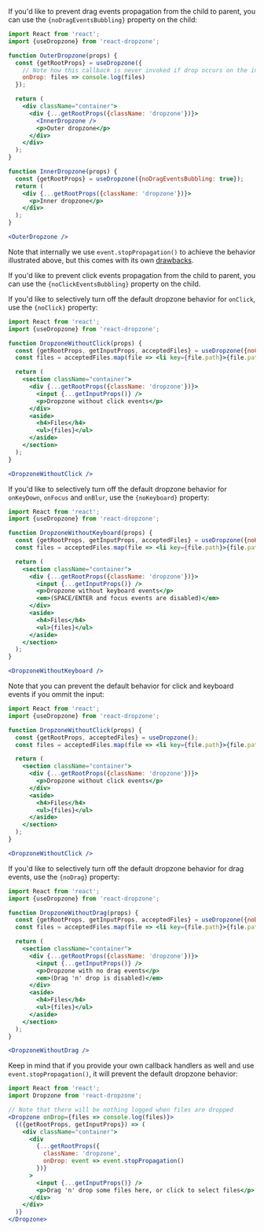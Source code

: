 If you'd like to prevent drag events propagation from the child to parent, you can use the `{noDragEventsBubbling}` property on the child:
```jsx harmony
import React from 'react';
import {useDropzone} from 'react-dropzone';

function OuterDropzone(props) {
  const {getRootProps} = useDropzone({
    // Note how this callback is never invoked if drop occurs on the inner dropzone
    onDrop: files => console.log(files)
  });

  return (
    <div className="container">
      <div {...getRootProps({className: 'dropzone'})}>
        <InnerDropzone />
        <p>Outer dropzone</p>
      </div>
    </div>
  );
}

function InnerDropzone(props) {
  const {getRootProps} = useDropzone({noDragEventsBubbling: true});
  return (
    <div {...getRootProps({className: 'dropzone'})}>
      <p>Inner dropzone</p>
    </div>
  );
}

<OuterDropzone />
```

Note that internally we use `event.stopPropagation()` to achieve the behavior illustrated above, but this comes with its own [drawbacks](https://javascript.info/bubbling-and-capturing#stopping-bubbling).

If you'd like to prevent click events propagation from the child to parent, you can use the `{noClickEventsBubbling}` property on the child.

If you'd like to selectively turn off the default dropzone behavior for `onClick`, use the `{noClick}` property:
```jsx harmony
import React from 'react';
import {useDropzone} from 'react-dropzone';

function DropzoneWithoutClick(props) {
  const {getRootProps, getInputProps, acceptedFiles} = useDropzone({noClick: true});
  const files = acceptedFiles.map(file => <li key={file.path}>{file.path}</li>);

  return (
    <section className="container">
      <div {...getRootProps({className: 'dropzone'})}>
        <input {...getInputProps()} />
        <p>Dropzone without click events</p>
      </div>
      <aside>
        <h4>Files</h4>
        <ul>{files}</ul>
      </aside>
    </section>
  );
}

<DropzoneWithoutClick />
```

If you'd like to selectively turn off the default dropzone behavior for `onKeyDown`, `onFocus` and `onBlur`, use the `{noKeyboard}` property:
```jsx harmony
import React from 'react';
import {useDropzone} from 'react-dropzone';

function DropzoneWithoutKeyboard(props) {
  const {getRootProps, getInputProps, acceptedFiles} = useDropzone({noKeyboard: true});
  const files = acceptedFiles.map(file => <li key={file.path}>{file.path}</li>);

  return (
    <section className="container">
      <div {...getRootProps({className: 'dropzone'})}>
        <input {...getInputProps()} />
        <p>Dropzone without keyboard events</p>
        <em>(SPACE/ENTER and focus events are disabled)</em>
      </div>
      <aside>
        <h4>Files</h4>
        <ul>{files}</ul>
      </aside>
    </section>
  );
}

<DropzoneWithoutKeyboard />
```

Note that you can prevent the default behavior for click and keyboard events if you ommit the input:
```jsx harmony
import React from 'react';
import {useDropzone} from 'react-dropzone';

function DropzoneWithoutClick(props) {
  const {getRootProps, acceptedFiles} = useDropzone();
  const files = acceptedFiles.map(file => <li key={file.path}>{file.path}</li>);

  return (
    <section className="container">
      <div {...getRootProps({className: 'dropzone'})}>
        <p>Dropzone without click events</p>
      </div>
      <aside>
        <h4>Files</h4>
        <ul>{files}</ul>
      </aside>
    </section>
  );
}

<DropzoneWithoutClick />
```

If you'd like to selectively turn off the default dropzone behavior for drag events, use the `{noDrag}` property:
```jsx harmony
import React from 'react';
import {useDropzone} from 'react-dropzone';

function DropzoneWithoutDrag(props) {
  const {getRootProps, getInputProps, acceptedFiles} = useDropzone({noDrag: true});
  const files = acceptedFiles.map(file => <li key={file.path}>{file.path}</li>);

  return (
    <section className="container">
      <div {...getRootProps({className: 'dropzone'})}>
        <input {...getInputProps()} />
        <p>Dropzone with no drag events</p>
        <em>(Drag 'n' drop is disabled)</em>
      </div>
      <aside>
        <h4>Files</h4>
        <ul>{files}</ul>
      </aside>
    </section>
  );
}

<DropzoneWithoutDrag />
```

Keep in mind that if you provide your own callback handlers as well and use `event.stopPropagation()`, it will prevent the default dropzone behavior:
```jsx harmony
import React from 'react';
import Dropzone from 'react-dropzone';

// Note that there will be nothing logged when files are dropped
<Dropzone onDrop={files => console.log(files)}>
  {({getRootProps, getInputProps}) => (
    <div className="container">
      <div
        {...getRootProps({
          className: 'dropzone',
          onDrop: event => event.stopPropagation()
        })}
      >
        <input {...getInputProps()} />
        <p>Drag 'n' drop some files here, or click to select files</p>
      </div>
    </div>
  )}
</Dropzone>
```
